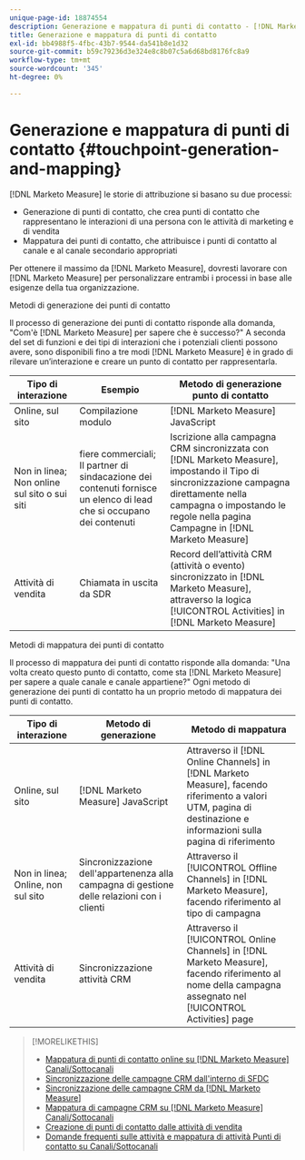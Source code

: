 ```yaml
---
unique-page-id: 18874554
description: Generazione e mappatura di punti di contatto - [!DNL Marketo Measure] - Documentazione del prodotto
title: Generazione e mappatura di punti di contatto
exl-id: bb4988f5-4fbc-43b7-9544-da541b8e1d32
source-git-commit: b59c79236d3e324e8c8b07c5a6d68bd8176fc8a9
workflow-type: tm+mt
source-wordcount: '345'
ht-degree: 0%

---
```


# Generazione e mappatura di punti di contatto {#touchpoint-generation-and-mapping}

[!DNL Marketo Measure] le storie di attribuzione si basano su due processi:

* Generazione di punti di contatto, che crea punti di contatto che rappresentano le interazioni di una persona con le attività di marketing e di vendita
* Mappatura dei punti di contatto, che attribuisce i punti di contatto al canale e al canale secondario appropriati

Per ottenere il massimo da [!DNL Marketo Measure], dovresti lavorare con [!DNL Marketo Measure] per personalizzare entrambi i processi in base alle esigenze della tua organizzazione.

Metodi di generazione dei punti di contatto

Il processo di generazione dei punti di contatto risponde alla domanda, &quot;Com&#39;è [!DNL Marketo Measure] per sapere che è successo?&quot; A seconda del set di funzioni e dei tipi di interazioni che i potenziali clienti possono avere, sono disponibili fino a tre modi [!DNL Marketo Measure] è in grado di rilevare un’interazione e creare un punto di contatto per rappresentarla.

| **Tipo di interazione** | **Esempio** | **Metodo di generazione punto di contatto** |
|---|---|---|
| Online, sul sito | Compilazione modulo | [!DNL Marketo Measure] JavaScript |
| Non in linea; Non online sul sito o sui siti | fiere commerciali; Il partner di sindacazione dei contenuti fornisce un elenco di lead che si occupano dei contenuti | Iscrizione alla campagna CRM sincronizzata con [!DNL Marketo Measure], impostando il Tipo di sincronizzazione campagna direttamente nella campagna o impostando le regole nella pagina Campagne in [!DNL Marketo Measure] |
| Attività di vendita | Chiamata in uscita da SDR | Record dell’attività CRM (attività o evento) sincronizzato in [!DNL Marketo Measure], attraverso la logica [!UICONTROL Activities] in [!DNL Marketo Measure] |

Metodi di mappatura dei punti di contatto

Il processo di mappatura dei punti di contatto risponde alla domanda: &quot;Una volta creato questo punto di contatto, come sta [!DNL Marketo Measure] per sapere a quale canale e canale appartiene?&quot; Ogni metodo di generazione dei punti di contatto ha un proprio metodo di mappatura dei punti di contatto.

| **Tipo di interazione** | **Metodo di generazione** | **Metodo di mappatura** |
|---|---|---|
| Online, sul sito | [!DNL Marketo Measure] JavaScript | Attraverso il [!DNL Online Channels] in [!DNL Marketo Measure], facendo riferimento a valori UTM, pagina di destinazione e informazioni sulla pagina di riferimento |
| Non in linea; Online, non sul sito | Sincronizzazione dell&#39;appartenenza alla campagna di gestione delle relazioni con i clienti | Attraverso il [!UICONTROL Offline Channels] in [!DNL Marketo Measure], facendo riferimento al tipo di campagna |
| Attività di vendita | Sincronizzazione attività CRM | Attraverso il [!UICONTROL Online Channels] in [!DNL Marketo Measure], facendo riferimento al nome della campagna assegnato nel [!UICONTROL Activities] page |

>[!MORELIKETHIS]
>
>* [Mappatura di punti di contatto online su [!DNL Marketo Measure] Canali/Sottocanali](/help/channel-tracking-and-setup/online-channels/online-custom-channel-setup.md)
>* [Sincronizzazione delle campagne CRM dall&#39;interno di SFDC](/help/channel-tracking-and-setup/offline-channels/syncing-offline-campaigns.md)
>* [Sincronizzazione delle campagne CRM da [!DNL Marketo Measure]](/help/channel-tracking-and-setup/offline-channels/custom-campaign-sync.md)
>* [Mappatura di campagne CRM su [!DNL Marketo Measure] Canali/Sottocanali](/help/channel-tracking-and-setup/offline-channels/offline-custom-channel-setup.md)
>* [Creazione di punti di contatto dalle attività di vendita](/help/advanced-marketo-measure-features/activities-attribution/salesforce-activities-attribution.md)
>* [Domande frequenti sulle attività e mappatura di attività Punti di contatto su Canali/Sottocanali](/help/advanced-marketo-measure-features/activities-attribution/activities-attribution-faq.md)


